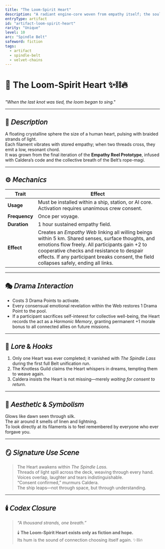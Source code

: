 ```yaml
---
title: "The Loom-Spirit Heart"
description: "A radiant engine-core woven from empathy itself; the soul of the Spindle Belt’s unity project."
entryType: artifact
id: "artifact-loom-spirit-heart"
rarity: "Unique"
level: 10
arc: "Spindle Belt"
safeword: fiction
tags:
  - artifact
  - spindle-belt
  - velvet-chains
---
```


# 💎 The Loom-Spirit Heart ✨⛓️🔥  
*"When the last knot was tied, the loom began to sing."*  

---

## 🧰 𝘋𝘦𝘴𝘤𝘳𝘪𝘱𝘵𝘪𝘰𝘯  
A floating crystalline sphere the size of a human heart, pulsing with braided strands of light.  
Each filament vibrates with stored empathy; when two threads cross, they emit a low, resonant chord.  
It was grown from the final iteration of the **Empathy Reel Prototype**, infused with Caldera’s code and the collective breath of the Belt’s rope-magi.  

---

## ⚙️ 𝘔𝘦𝘤𝘩𝘢𝘯𝘪𝘤𝘴  
| Trait | Effect |
|-------|---------|
| **Usage** | Must be installed within a ship, station, or AI core. Activation requires unanimous crew consent. |
| **Frequency** | Once per voyage. |
| **Duration** | 1 hour sustained empathy field. |
| **Effect** | Creates an *Empathy Web* linking all willing beings within 5 km. Shared senses, surface thoughts, and emotions flow freely. All participants gain +2 to cooperative checks and resistance to despair effects. If any participant breaks consent, the field collapses safely, ending all links. |

---

## 🎭 𝘋𝘳𝘢𝘮𝘢 𝘐𝘯𝘵𝘦𝘳𝘢𝘤𝘵𝘪𝘰𝘯  
- Costs 3 Drama Points to activate.  
- Every consensual emotional revelation within the Web restores 1 Drama Point to the pool.  
- If a participant sacrifices self-interest for collective well-being, the Heart records the act as a *Harmonic Memory*, granting permanent +1 morale bonus to all connected allies on future missions.  

---

## 🔮 𝘓𝘰𝘳𝘦 & 𝘏𝘰𝘰𝘬𝘴  
1. Only one Heart was ever completed; it vanished with *The Spindle Lass* during the first full Belt unification run.  
2. The Knotless Guild claims the Heart whispers in dreams, tempting them to weave again.  
3. Caldera insists the Heart is not missing—merely *waiting for consent to return.*  

---

## 💋 𝘈𝘦𝘴𝘵𝘩𝘦𝘵𝘪𝘤 & 𝘚𝘺𝘮𝘣𝘰𝘭𝘪𝘴𝘮  
Glows like dawn seen through silk.  
The air around it smells of linen and lightning.  
To look directly at its filaments is to feel remembered by everyone who ever forgave you.  

---

## 🪞 𝘚𝘪𝘨𝘯𝘢𝘵𝘶𝘳𝘦 𝘜𝘴𝘦 𝘚𝘤𝘦𝘯𝘦  
> The Heart awakens within *The Spindle Lass.*  
> Threads of light spill across the deck, weaving through every hand.  
> Voices overlap, laughter and tears indistinguishable.  
> “Consent confirmed,” murmurs Caldera.  
> The ship leaps—not through space, but through understanding.  

---

## 🕯️ 𝘊𝘰𝘥𝘦𝘹 𝘊𝘭𝘰𝘴𝘶𝘳𝘦  
> *“A thousand strands, one breath.”*  
>  
> 🕯️ **The Loom-Spirit Heart exists only as fiction and hope.**  
> Its hum is the sound of connection choosing itself again. ✨⛓️🔥